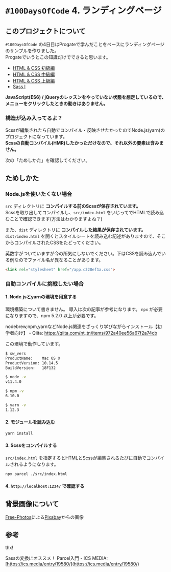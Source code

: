 # `#100DaysOfCode` 4. ランディングページ


## このプロジェクトについて

`#100DaysOfCode` の4日目はProgateで学んだことをベースにランディングページのサンプルを作りました。  
Progateでいうとこの知識だけでできると思います。

 - [HTML & CSS 初級編](https://prog-8.com/lessons/html/study/1)
 - [HTML & CSS 中級編](https://prog-8.com/lessons/html/study/2)
 - [HTML & CSS 上級編](https://prog-8.com/lessons/html/study/3)
 - [Sass Ⅰ](https://prog-8.com/lessons/sass/study/1)

**JavaScript(ES6) / jQueryのレッスンをやっていない状態を想定しているので、メニューをクリックしたときの動きはありません。**


### 構造が込み入ってるよ？

Scssが編集されたら自動でコンパイル・反映させたかったのでNode.js(yarn)のプロジェクトになっています。  
**Scssの自動コンパイル(HMR)したかっただけなので、それ以外の要素は含みません。**

次の「ためしかた」を確認してください。


## ためしかた

### Node.jsを使いたくない場合

`src` ディレクトリに **コンパイルする前のScssが保存されています。**  
Scssを取り出してコンパイルし、`src/index.html` をいじってでHTMLで読み込むことで確認できます(方法はわかりますよね？)


また、`dist` ディレクトリに **コンパイルした結果が保存されています。**   
`dist/index.html` を開くとスタイルシートを読み込む記述がありますので、そこからコンパイルされたCSSをたどってください。  

英数字がついていますが今の所気にしないでください。下はCSSを読み込んでいる例なのでファイル名が異なることがあります。

```html
<link rel="stylesheet" href="/app.c328ef1a.css">
```


### 自動コンパイルに挑戦したい場合

#### 1. Node.jsとyarnの環境を用意する

環境構築について書きません。 導入は次の記事が参考になります。
`npx` が必要になりますので、npm 5.2.0 以上が必要です。

nodebrew,npm,yarnなどNode.js関連をざっくり学びながらインストール【初学者向け】 - Qiita: https://qiita.com/nt_tn/items/972a40ee56a67f2a74cb

この環境で動作しています。

```bash
$ sw_vers
ProductName:	Mac OS X
ProductVersion:	10.14.5
BuildVersion:	18F132

$ node -v
v11.4.0

$ npm -v
6.10.0

$ yarn -v
1.12.3
```

#### 2. モジュールを読み込む

```bash
yarn install
```

#### 3. Scssをコンパイルする

`src/index.html` を指定するとHTMLとScssが編集されるたびに自動でコンパイルされるようになります。


```bash
npx parcel ./src/index.html
```


#### 4. `http://localhost:1234/` で確認する

## 背景画像について

<a href="https://pixabay.com/ja/users/Free-Photos-242387/?utm_source=link-attribution&amp;utm_medium=referral&amp;utm_campaign=image&amp;utm_content=768608">Free-Photos</a>による<a href="https://pixabay.com/ja/?utm_source=link-attribution&amp;utm_medium=referral&amp;utm_campaign=image&amp;utm_content=768608">Pixabay</a>からの画像

## 参考

thx!

Sassの変換にオススメ！ Parcel入門 - ICS MEDIA: [https://ics.media/entry/19580/](https://ics.media/entry/19580/)
